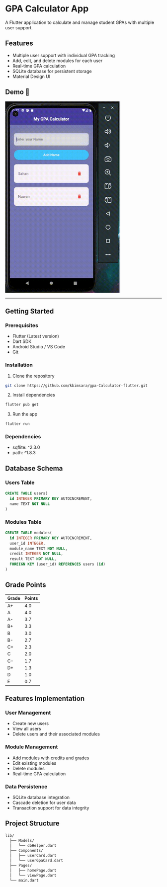 # GPA Calculator App

A Flutter application to calculate and manage student GPAs with multiple user support.

## Features

- Multiple user support with individual GPA tracking
- Add, edit, and delete modules for each user
- Real-time GPA calculation
- SQLite database for persistent storage
- Material Design UI

## Demo 🎥

![Demo GIF](demo.gif)

---

## Getting Started

### Prerequisites

- Flutter (Latest version)
- Dart SDK
- Android Studio / VS Code
- Git

### Installation

1. Clone the repository
```bash
git clone https://github.com/kbimsara/gpa-Calculator-flutter.git
```

2. Install dependencies
```bash
flutter pub get
```

3. Run the app
```bash
flutter run
```

### Dependencies

- sqflite: ^2.3.0
- path: ^1.8.3

## Database Schema

### Users Table
```sql
CREATE TABLE users(
  id INTEGER PRIMARY KEY AUTOINCREMENT,
  name TEXT NOT NULL
)
```

### Modules Table
```sql
CREATE TABLE modules(
  id INTEGER PRIMARY KEY AUTOINCREMENT,
  user_id INTEGER,
  module_name TEXT NOT NULL,
  credit INTEGER NOT NULL,
  result TEXT NOT NULL,
  FOREIGN KEY (user_id) REFERENCES users (id)
)
```

## Grade Points

| Grade | Points |
|-------|---------|
| A+    | 4.0     |
| A     | 4.0     |
| A-    | 3.7     |
| B+    | 3.3     |
| B     | 3.0     |
| B-    | 2.7     |
| C+    | 2.3     |
| C     | 2.0     |
| C-    | 1.7     |
| D+    | 1.3     |
| D     | 1.0     |
| E     | 0.7     |

## Features Implementation

### User Management
- Create new users
- View all users
- Delete users and their associated modules

### Module Management
- Add modules with credits and grades
- Edit existing modules
- Delete modules
- Real-time GPA calculation

### Data Persistence
- SQLite database integration
- Cascade deletion for user data
- Transaction support for data integrity

## Project Structure

```
lib/
  ├── Models/
  │   └── dbHelper.dart
  ├── Components/
  │   ├── userCard.dart
  │   └── userGpaCard.dart
  ├── Pages/
  │   ├── homePage.dart
  │   └── viewPage.dart
  └── main.dart
```
